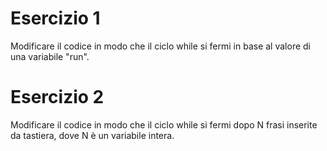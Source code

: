 # Esercizio 1
Modificare il codice in modo che il ciclo while si fermi in base al valore di una variabile "run".

# Esercizio 2
Modificare il codice in modo che il ciclo while si fermi dopo N frasi inserite da tastiera, dove N è un variabile intera.
